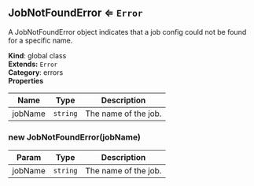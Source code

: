 <a name="JobNotFoundError"></a>

## JobNotFoundError ⇐ <code>Error</code>
A JobNotFoundError object indicates that a job config
could not be found for a specific name.

**Kind**: global class  
**Extends:** <code>Error</code>  
**Category**: errors  
**Properties**

| Name | Type | Description |
| --- | --- | --- |
| jobName | <code>string</code> | The name of the job. |

<a name="new_JobNotFoundError_new"></a>

### new JobNotFoundError(jobName)

| Param | Type | Description |
| --- | --- | --- |
| jobName | <code>string</code> | The name of the job. |


